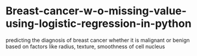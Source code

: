 # Breast-cancer-w-o-missing-value-using-logistic-regression-in-python
predicting the diagnosis of breast cancer whether it is malignant or benign based on factors like radius, texture, smoothness of cell nucleus

